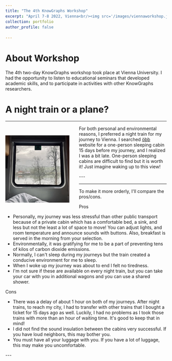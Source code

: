 ```yaml
---
title: "The 4th KnowGraphs Workshop"
excerpt: "April 7-8 2022, Vienna<br/><img src='/images/viennaworkshop.jpg'>"
collection: portfolio
author_profile: false

---
```


About Workshop
===

The 4th two-day KnowGraphs workshop took place at Vienna University. I had the opportunity to listen to educational seminars that developed academic skills, and to participate in activities with other KnowGraphs researchers.

A night train or a plane?
===

---
<div>
  <img style="width: 200px; margin: 30px 30px 30px 0; float: left;" src="/images/train.jpg"/>
  <div style="display: inline;">
    <p> For both personal and environmental reasons, I preferred a night train for my journey to Vienna. I searched <a href="https://www.nightjet.com/en/">öbb</a> website for a one-person sleeping cabin 15 days before my journey, and I realized I was a bit late. One-person sleeping cabins are difficult to find but it is worth it! Just imagine waking up to this view! </p>
  </div>
</div>
---

---
<div>
To make it more orderly, I'll compare the pros/cons.

Pros

- Personally, my journey was less stressful than other public transport because of a private cabin which has a comfortable bed, a sink, and less but not the least a lot of space to move! You can adjust lights, and room temperature and announce sounds with buttons. Also, breakfast is served in the morning from your selection.
- Environmentally, it was gratifying for me to be a part of preventing tens of kilos of carbon dioxide emissions. 
- Normally, I can't sleep during my journeys but the train created a conducive environment for me to sleep.
- When I woke up my journey was about to end I felt no tiredness.
- I'm not sure if these are available on every night train, but you can take your car with you in additional wagons and you can use a shared shower.

Cons

- There was a delay of about 1 hour on both of my journeys. After night trains, to reach my city, I had to transfer with other trains that I bought a ticket for 15 days ago as well. Luckily, I had no problems as I took those trains with more than an hour of waiting time. It's good to keep that in mind!
- I did not find the sound insulation between the cabins very successful. If you have loud neighbors, this may bother you.
- You must have all your luggage with you. If you have a lot of luggage, this may make you uncomfortable.
</div>
---
 